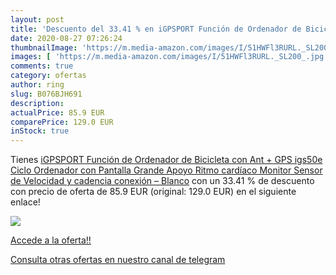 ```yaml
---
layout: post
title: 'Descuento del 33.41 % en iGPSPORT Función de Ordenador de Bicicle'
date: 2020-08-27 07:26:24
thumbnailImage: 'https://m.media-amazon.com/images/I/51HWFl3RURL._SL200_.jpg'
images: [ 'https://m.media-amazon.com/images/I/51HWFl3RURL._SL200_.jpg' ]
comments: true
category: ofertas
author: ring
slug: B076BJH691
description:
actualPrice: 85.9 EUR
comparePrice: 129.0 EUR
inStock: true
---
```


Tienes [iGPSPORT Función de Ordenador de Bicicleta con Ant + GPS igs50e Ciclo Ordenador con Pantalla Grande Apoyo Ritmo cardíaco Monitor Sensor de Velocidad y cadencia conexión – Blanco](https://www.amazon.com/dp/B076BJH691/?tag=redken08-20) con un 33.41 % de descuento con precio de oferta de 85.9 EUR (original: 129.0 EUR) en el siguiente enlace!

[![](https://m.media-amazon.com/images/I/51HWFl3RURL._SL200_.jpg)](https://www.amazon.com/dp/B076BJH691/?tag=redken08-20)

[Accede a la oferta!!](https://www.amazon.com/dp/B076BJH691/?tag=redken08-20)

[Consulta otras ofertas en nuestro canal de telegram](https://t.me/s/ofertas25)
